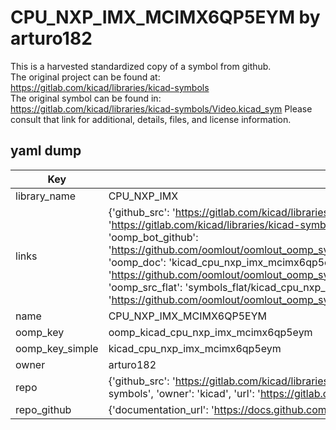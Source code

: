 # CPU_NXP_IMX_MCIMX6QP5EYM by arturo182  
This is a harvested standardized copy of a symbol from github.  
The original project can be found at:  
https://gitlab.com/kicad/libraries/kicad-symbols  
The original symbol can be found in:
https://gitlab.com/kicad/libraries/kicad-symbols/Video.kicad_sym
Please consult that link for additional, details, files, and license information.  
## yaml dump  
| Key | Value |  
| --- | --- |  
| library_name | CPU_NXP_IMX |  
| links | {'github_src': 'https://gitlab.com/kicad/libraries/kicad-symbols/Video.kicad_sym', 'github_src_repo': 'https://gitlab.com/kicad/libraries/kicad-symbols', 'oomp_bot': 'kicad_cpu_nxp_imx_mcimx6qp5eym/working', 'oomp_bot_github': 'https://github.com/oomlout/oomlout_oomp_symbol_bot/tree/main/kicad_cpu_nxp_imx_mcimx6qp5eym/working', 'oomp_doc': 'kicad_cpu_nxp_imx_mcimx6qp5eym/working', 'oomp_doc_github': 'https://github.com/oomlout/oomlout_oomp_symbol_doc/tree/main/kicad_cpu_nxp_imx_mcimx6qp5eym/working', 'oomp_src_flat': 'symbols_flat/kicad_cpu_nxp_imx_mcimx6qp5eym/working', 'oomp_src_flat_github': 'https://github.com/oomlout/oomlout_oomp_symbol_src/tree/main/kicad_cpu_nxp_imx_mcimx6qp5eym/working'} |  
| name | CPU_NXP_IMX_MCIMX6QP5EYM |  
| oomp_key | oomp_kicad_cpu_nxp_imx_mcimx6qp5eym |  
| oomp_key_simple | kicad_cpu_nxp_imx_mcimx6qp5eym |  
| owner | arturo182 |  
| repo | {'github_src': 'https://gitlab.com/kicad/libraries/kicad-symbols/Video.kicad_sym', 'name': 'libraries/kicad-symbols', 'owner': 'kicad', 'url': 'https://gitlab.com/kicad/libraries/kicad-symbols'} |  
| repo_github | {'documentation_url': 'https://docs.github.com/rest/repos/repos#get-a-repository', 'message': 'Not Found'} |  

